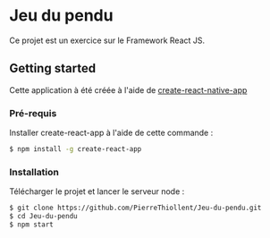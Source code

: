 # Jeu du pendu

Ce projet est un exercice sur le Framework React JS.


## Getting started

Cette application à été créée à l'aide de [create-react-native-app](https://github.com/react-community/create-react-native-app)

### Pré-requis

Installer create-react-app à l'aide de cette commande : 

```sh
$ npm install -g create-react-app
```

### Installation

Télécharger le projet et lancer le serveur node :

```sh
$ git clone https://github.com/PierreThiollent/Jeu-du-pendu.git
$ cd Jeu-du-pendu
$ npm start
```

